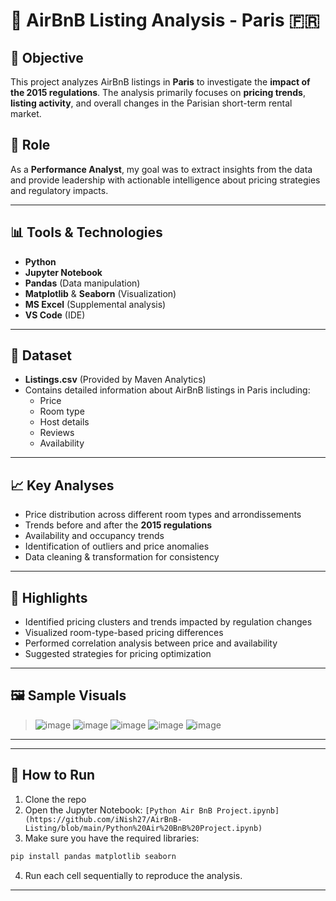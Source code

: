 # 🏡 AirBnB Listing Analysis - Paris 🇫🇷

## 📌 Objective

This project analyzes AirBnB listings in **Paris** to investigate the **impact of the 2015 regulations**. The analysis primarily focuses on **pricing trends**, **listing activity**, and overall changes in the Parisian short-term rental market.

## 👤 Role

As a **Performance Analyst**, my goal was to extract insights from the data and provide leadership with actionable intelligence about pricing strategies and regulatory impacts.

---

## 📊 Tools & Technologies

- **Python**
- **Jupyter Notebook**
- **Pandas** (Data manipulation)
- **Matplotlib** & **Seaborn** (Visualization)
- **MS Excel** (Supplemental analysis)
- **VS Code** (IDE)

---

## 📁 Dataset

- **Listings.csv** (Provided by Maven Analytics)
- Contains detailed information about AirBnB listings in Paris including:
  - Price
  - Room type
  - Host details
  - Reviews
  - Availability

---

## 📈 Key Analyses

- Price distribution across different room types and arrondissements
- Trends before and after the **2015 regulations**
- Availability and occupancy trends
- Identification of outliers and price anomalies
- Data cleaning & transformation for consistency

---

## 📍 Highlights

- Identified pricing clusters and trends impacted by regulation changes
- Visualized room-type-based pricing differences
- Performed correlation analysis between price and availability
- Suggested strategies for pricing optimization

---

## 🖼️ Sample Visuals

> ![image](https://github.com/user-attachments/assets/38cb417c-9065-4b4b-85f8-88c4ab65fba5)
> ![image](https://github.com/user-attachments/assets/55ad6a7c-f85a-41a6-b4c7-8617115d1b33)
> ![image](https://github.com/user-attachments/assets/d15e76c9-130e-47ca-ad8f-055a7513e8ed)
> ![image](https://github.com/user-attachments/assets/774d3408-88b5-49ca-b896-fd92336b7af8)
> ![image](https://github.com/user-attachments/assets/398133d0-4c92-486c-8edd-2bd494ead9ab)

---

---

## 🚀 How to Run

1. Clone the repo
2. Open the Jupyter Notebook: `[Python Air BnB Project.ipynb](https://github.com/iNish27/AirBnB-Listing/blob/main/Python%20Air%20BnB%20Project.ipynb)`
3. Make sure you have the required libraries:
```bash
pip install pandas matplotlib seaborn
```
4. Run each cell sequentially to reproduce the analysis.

---

